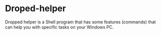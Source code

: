 # Droped-helper

Dropped helper is a Shell program that has some features (commands) that can help you with specific tasks on your Windows PC.
